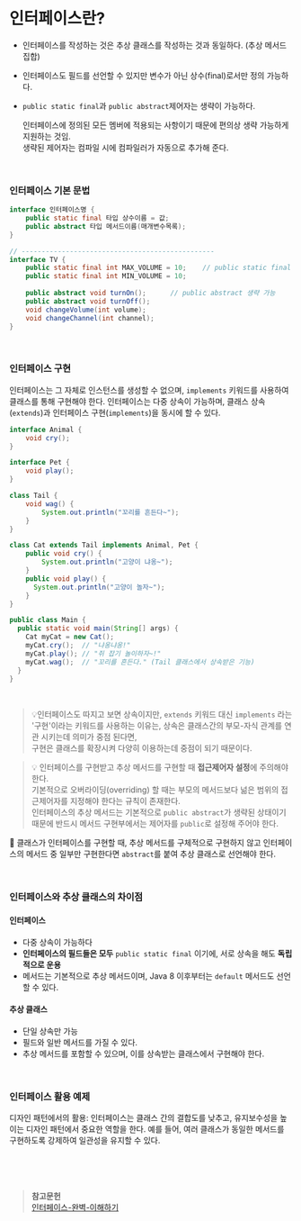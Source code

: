 # 인터페이스란?
- 인터페이스를 작성하는 것은 추상 클래스를 작성하는 것과 동일하다. (추상 메서드 집합)
- 인터페이스도 필드를 선언할 수 있지만 변수가 아닌 상수(final)로서만 정의 가능하다.
- `public static final`과 `public abstract`제어자는 생략이 가능하다.
        
    인터페이스에 정의된 모든 멤버에 적용되는 사항이기 때문에 편의상 생략 가능하게 지원하는 것임. <br />
    생략된 제어자는 컴파일 시에 컴파일러가 자동으로 추가해 준다.

<br />

### 인터페이스 기본 문법

```java
interface 인터페이스명 {
    public static final 타입 상수이름 = 값;
    public abstract 타입 메서드이름(매개변수목록);
}

// ------------------------------------------------
interface TV {
    public static final int MAX_VOLUME = 10;    // public static final 생량 가능
    public static final int MIN_VOLUME = 10;
    
    public abstract void turnOn();      // public abstract 생략 가능
    public abstract void turnOff();
    void changeVolume(int volume);
    void changeChannel(int channel);
}
```

<br />

### 인터페이스 구현
인터페이스는 그 자체로 인스턴스를 생성할 수 없으며, `implements` 키워드를 사용하여 클래스를 통해 구현해야 한다.
인터페이스는 다중 상속이 가능하며, 클래스 상속(`extends`)과 인터페이스 구현(`implements`)을 동시에 할 수 있다.

```java
interface Animal {
    void cry();
}

interface Pet {
    void play();
}

class Tail {
    void wag() {
        System.out.println("꼬리를 흔든다~");
    }
}

class Cat extends Tail implements Animal, Pet {
    public void cry() {
        System.out.println("고양이 냐옹~");
    }
    public void play() {
      System.out.println("고양이 놀자~");
    }
}

public class Main {
  public static void main(String[] args) {
    Cat myCat = new Cat();
    myCat.cry();  // "냐옹냐옹!"
    myCat.play(); // "쥐 잡기 놀이하자~!"
    myCat.wag();  // "꼬리를 흔든다." (Tail 클래스에서 상속받은 기능)
  }
}
```
<br />

> 💡인터페이스도 따지고 보면 상속이지만, `extends` 키워드 대신 `implements` 라는 '구현'이라는 키워드를 사용하는 이유는,
> 상속은 클래스간의 부모-자식 관계를 연관 시키는데 의미가 중점 된다면, <br />
> 구현은 클래스를 확장시켜 다양히 이용하는데 중점이 되기 때문이다.

> 💡 인터페이스를 구현받고 추상 메서드를 구현할 때 **접근제어자 설정**에 주의해야 한다. <br />
> 기본적으로 오버라이딩(overriding) 할 때는 부모의 메서드보다 넒은 범위의 접근제어자를 지정해야 한다는 규칙이 존재한다. <br />
> 인터페이스의 추상 메서드는 기본적으로 `public abstract`가 생략된 상태이기 때문에 반드시 메서드 구현부에서는 제어자를 `public`로 설정해 주어야 한다.
 
 
🚨 클래스가 인터페이스를 구현할 때, 추상 메서드를 구체적으로 구현하지 않고 인터페이스의 메서드 중 일부만 구현한다면 `abstract`를 붙여 추상 클래스로 선언해야 한다.


<br />


### 인터페이스와 추상 클래스의 차이점


#### 인터페이스
- 다중 상속이 가능하다
- **인터페이스의 필드들은 모두** `public static final` 이기에, 서로 상속을 해도 **독립적으로 운용**
- 메서드는 기본적으로 추상 메서드이며, Java 8 이후부터는 `default` 메서드도 선언할 수 있다.

#### 추상 클래스
- 단일 상속만 가능
- 필드와 일반 메서드를 가질 수 있다.
- 추상 메서드를 포함할 수 있으며, 이를 상속받는 클래스에서 구현해야 한다.

<br />

### 인터페이스 활용 예제
디자인 패턴에서의 활용: 인터페이스는 클래스 간의 결합도를 낮추고, 유지보수성을 높이는 디자인 패턴에서 중요한 역할을 한다. 예를 들어, 여러 클래스가 동일한 메서드를 구현하도록 강제하여 일관성을 유지할 수 있다.


<br />
<br />
<br />


> **참고문헌** <br />
> [인터페이스-완벽-이해하기](https://inpa.tistory.com/entry/JAVA-%E2%98%95-%EC%9D%B8%ED%84%B0%ED%8E%98%EC%9D%B4%EC%8A%A4Interface%EC%9D%98-%EC%A0%95%EC%84%9D-%ED%83%84%ED%83%84%ED%95%98%EA%B2%8C-%EA%B0%9C%EB%85%90-%EC%A0%95%EB%A6%AC#%EC%9E%90%EB%B0%948_%EC%9D%B8%ED%84%B0%ED%8E%98%EC%9D%B4%EC%8A%A4_%EA%B5%AC%ED%98%84_%EB%A9%94%EC%86%8C%EB%93%9C)